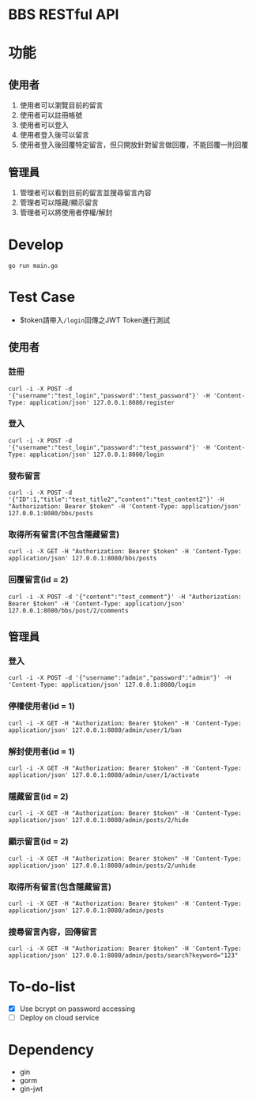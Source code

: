 # BBS RESTful API
# 功能
## 使用者
1. 使用者可以瀏覽目前的留言
2. 使用者可以註冊帳號
3. 使用者可以登入
4. 使用者登入後可以留言
5. 使用者登入後回覆特定留言，但只開放針對留言做回覆，不能回覆一則回覆
## 管理員
1. 管理者可以看到目前的留言並搜尋留言內容
2. 管理者可以隱藏/顯示留言
3. 管理者可以將使用者停權/解封
# Develop
`go run main.go`
# Test Case
* $token請帶入`/login`回傳之JWT Token進行測試
## 使用者
### 註冊
`curl -i -X POST -d '{"username":"test_login","password":"test_password"}' -H 'Content-Type: application/json' 127.0.0.1:8080/register`
### 登入
`curl -i -X POST -d '{"username":"test_login","password":"test_password"}' -H 'Content-Type: application/json' 127.0.0.1:8080/login`
### 發布留言
`curl -i -X POST -d '{"ID":1,"title":"test_title2","content":"test_content2"}' -H "Authorization: Bearer $token" -H 'Content-Type: application/json' 127.0.0.1:8080/bbs/posts`
### 取得所有留言(不包含隱藏留言)
`curl -i -X GET -H "Authorization: Bearer $token" -H 'Content-Type: application/json' 127.0.0.1:8080/bbs/posts`
### 回覆留言(id = 2)
`curl -i -X POST -d '{"content":"test_comment"}' -H "Authorization: Bearer $token" -H 'Content-Type: application/json' 127.0.0.1:8080/bbs/post/2/comments`

## 管理員
### 登入
`curl -i -X POST -d '{"username":"admin","password":"admin"}' -H 'Content-Type: application/json' 127.0.0.1:8080/login`
### 停權使用者(id = 1)
`curl -i -X GET -H "Authorization: Bearer $token" -H 'Content-Type: application/json' 127.0.0.1:8080/admin/user/1/ban`
### 解封使用者(id = 1)
`curl -i -X GET -H "Authorization: Bearer $token" -H 'Content-Type: application/json' 127.0.0.1:8080/admin/user/1/activate`
### 隱藏留言(id = 2)
`curl -i -X GET -H "Authorization: Bearer $token" -H 'Content-Type: application/json' 127.0.0.1:8080/admin/posts/2/hide`
### 顯示留言(id = 2)
`curl -i -X GET -H "Authorization: Bearer $token" -H 'Content-Type: application/json' 127.0.0.1:8080/admin/posts/2/unhide`
### 取得所有留言(包含隱藏留言)
`curl -i -X GET -H "Authorization: Bearer $token" -H 'Content-Type: application/json' 127.0.0.1:8080/admin/posts`
### 搜尋留言內容，回傳留言
`curl -i -X GET -H "Authorization: Bearer $token" -H 'Content-Type: application/json' 127.0.0.1:8080/admin/posts/search?keyword="123"`

# To-do-list
- [x] Use bcrypt on password accessing
- [ ] Deploy on cloud service

# Dependency
* gin
* gorm
* gin-jwt